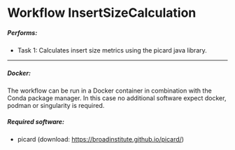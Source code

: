 Workflow InsertSizeCalculation
==================================

##### Performs:
* Task 1: Calculates insert size metrics using the picard java library. 
---

##### Docker:
The workflow can be run in a Docker container in combination with the Conda package manager.
In this case no additional software expect docker, podman or singularity is required.

##### Required software:
* picard (download: https://broadinstitute.github.io/picard/)

